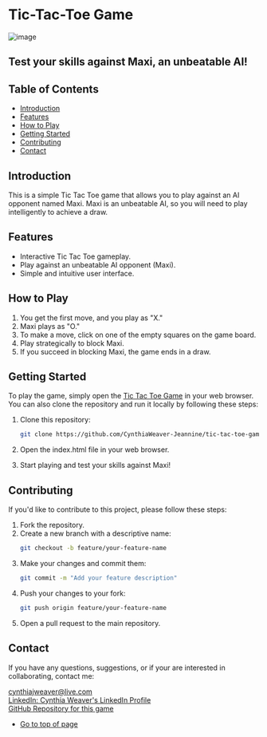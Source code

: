 # Tic-Tac-Toe Game

![image](https://github.com/CynthiaWeaver-Jeannine/tic-tac-toe-game/assets/132491873/82636121-7f47-485d-a0b0-3e94417a1f8b)


## Test your skills against Maxi, an unbeatable AI!

## Table of Contents
- [Introduction](#introduction)
- [Features](#features)
- [How to Play](#how-to-play)
- [Getting Started](#getting-started)
- [Contributing](#contributing)
- [Contact](#contact)

## Introduction
This is a simple Tic Tac Toe game that allows you to play against an AI opponent named Maxi. Maxi is an unbeatable AI, so you will need to play intelligently to achieve a draw.

## Features
- Interactive Tic Tac Toe gameplay.
- Play against an unbeatable AI opponent (Maxi).
- Simple and intuitive user interface.

## How to Play
1. You get the first move, and you play as "X."
2. Maxi plays as "O."
3. To make a move, click on one of the empty squares on the game board.
4. Play strategically to block Maxi.
5. If you succeed in blocking Maxi, the game ends in a draw.

## Getting Started
To play the game, simply open the [Tic Tac Toe Game]() in your web browser. You can also clone the repository and run it locally by following these steps:

1. Clone this repository:
   ```bash
   git clone https://github.com/CynthiaWeaver-Jeannine/tic-tac-toe-game
2. Open the index.html file in your web browser.

3. Start playing and test your skills against Maxi!

## Contributing
If you'd like to contribute to this project, please follow these steps:

1. Fork the repository.
2. Create a new branch with a descriptive name:
   ```bash
   git checkout -b feature/your-feature-name
3. Make your changes and commit them:
   ``` bash
   git commit -m "Add your feature description"
4. Push your changes to your fork:
   ``` bash
   git push origin feature/your-feature-name
5. Open a pull request to the main repository.


## Contact
If you have any questions, suggestions, or if your are interested in collaborating, contact me:

[cynthiajweaver@live.com](mailto:cynthiajweaver@live.com)  
[LinkedIn: Cynthia Weaver's LinkedIn Profile](https://www.linkedin.com/in/cynthiajweaver-dev?lipi=urn%3Ali%3Apage%3Ad_flagship3_profile_view_base_contact_details%3Bf625PYHuQgidhKLhsTuIuQ%3D%3D)  
[GitHub Repository for this game](https://github.com/CynthiaWeaver-Jeannine/tic-tac-toe-game)  

- [Go to top of page](#Test)
   
